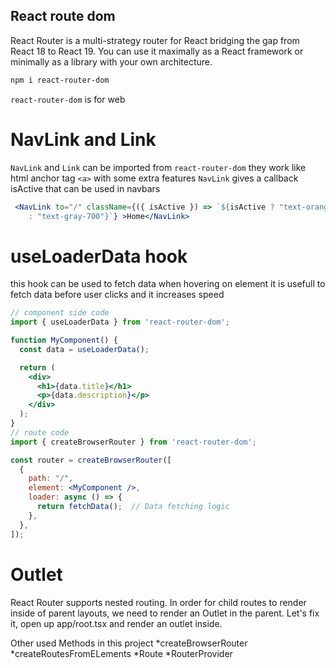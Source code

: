 ## React route dom

React Router is a multi-strategy router for React bridging the gap from React 18 to React 19. You can use it maximally as a React framework or minimally as a library with your own architecture.

```bash
npm i react-router-dom
```
`react-router-dom` is for web

# NavLink and Link
`NavLink` and `Link` can be imported from `react-router-dom`
they work like html anchor tag `<a>` with some extra features
`NavLink` gives a callback isActive that can be used in navbars
```jsx
 <NavLink to="/" className={({ isActive }) => `${isActive ? "text-orange-700"
    : "text-gray-700"}`} >Home</NavLink>

```
# useLoaderData hook
this hook can be used to fetch data when hovering on element
it is usefull to fetch data before user clicks and it increases speed

```jsx
// component side code
import { useLoaderData } from 'react-router-dom';

function MyComponent() {
  const data = useLoaderData();

  return (
    <div>
      <h1>{data.title}</h1>
      <p>{data.description}</p>
    </div>
  );
}
// route code
import { createBrowserRouter } from 'react-router-dom';

const router = createBrowserRouter([
  {
    path: "/",
    element: <MyComponent />,
    loader: async () => {
      return fetchData();  // Data fetching logic
    },
  },
]);

```

# Outlet
React Router supports nested routing. In order for child routes to render inside of parent layouts, we need to render an Outlet in the parent. Let's fix it, open up app/root.tsx and render an outlet inside.

Other used Methods in this project
 *createBrowserRouter
 *createRoutesFromELements
 *Route
 *RouterProvider
